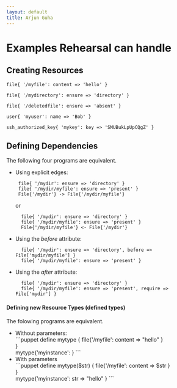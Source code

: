 ```yaml
---
layout: default
title: Arjun Guha
---
```



# Examples Rehearsal can handle

## Creating Resources

```puppet
file{ '/myfile': content => 'hello' }

file{ '/mydirectory': ensure => 'directory' }

file{ '/deletedfile': ensure => 'absent' }

user{ 'myuser': name => 'Bob' }

ssh_authorized_key{ 'mykey': key => 'SMUBukLpUpCQgZ' }
```

##  Defining Dependencies

The following four programs are equivalent.

-  Using explicit edges:

   ```
    file{ '/mydir': ensure => 'directory' }
    file{ '/mydir/myfile': ensure => 'present' }
    File{'/mydir'} -> File{'/mydir/myfile'}
    ```

    or

    ```puppet
      file{ '/mydir': ensure => 'directory' }
      file{ '/mydir/myfile': ensure => 'present' }
      File{'/mydir/myfile'} <- File{'/mydir'}
    ```

- Using the *before* attribute:

  ```puppet
    file{ '/mydir': ensure => 'directory', before => File['mydir/myfile'] }
    file{ '/mydir/myfile': ensure => 'present' }
  ```

- Using the *after* attribute:

  ```puppet
    file{ '/mydir': ensure => 'directory' }
    file{ '/mydir/myfile': ensure => 'present', require => File['mydir'] }
  ```

<h4>Defining new Resource Types (defined types)</h4>
<p>The folowing programs are equivalent.
  <ul>
  <li>Without parameters:</br>
    ```puppet
      define mytype {
        <tab1>file{'/myfile': content => "hello" }</br></tab1>
      }</br>
      mytype{'myinstance': }
    ```
  <li>With parameters</br>
    ```puppet
      define mytype($str) {
        <tab1>file{'/myfile': content => $str }</br></tab1>
      }</br>
      mytype{'myinstance': str => "hello" }
    ```
  </ul>
</p>